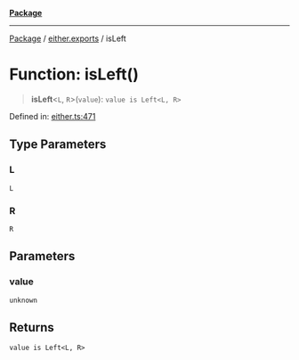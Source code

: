 [**Package**](../../README.md)

***

[Package](../../modules.md) / [either.exports](../README.md) / isLeft

# Function: isLeft()

> **isLeft**\<`L`, `R`\>(`value`): `value is Left<L, R>`

Defined in: [either.ts:471](https://github.com/AlexXanderGrib/monads-io/blob/d65e47796764202dffd7314b61c2ea9cedbb26e8/src/either.ts#L471)

## Type Parameters

### L

`L`

### R

`R`

## Parameters

### value

`unknown`

## Returns

`value is Left<L, R>`
